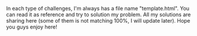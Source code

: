 In each type of challenges, I'm always has a file name "template.html". 
You can read it as reference and try to solution my problem. 
All my solutions are sharing here (some of them is not matching 100%, I will update later).
Hope you guys enjoy here!
